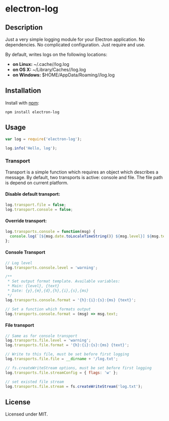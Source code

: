 # electron-log

## Description

Just a very simple logging module for your Electron application.
No dependencies. No complicated configuration. Just require and use.

By default, writes logs on the following locations:

 * **on Linux:** ~/.cache/<app name>/log.log
 * **on OS X:** ~/Library/Caches/<app name>/log.log
 * **on Windows:** $HOME/AppData/Roaming/<app name>/log.log

## Installation

Install with [npm](https://npmjs.org/package/comments-parser):

    npm install electron-log

## Usage

```js
var log = require('electron-log');

log.info('Hello, log');
```
    

### Transport
Transport is a simple function which requires an object which describes a message.
By default, two transports is active: console and file. The file path is 
depend on current platform.

#### Disable default transport:

```js
log.transport.file = false;
log.transport.console = false;
```
    
#### Override transport:

```js
log.transports.console = function(msg) {
  console.log(`[${msg.date.toLocaleTimeString()} ${msg.level}] ${msg.text}`);
};
```
    
#### Console Transport

```js
// Log level
log.transports.console.level = 'warning';

/** 
 * Set output format template. Available variables:
 * Main: {level}, {text}
 * Date: {y},{m},{d},{h},{i},{s},{ms}
 */
log.transports.console.format = '{h}:{i}:{s}:{ms} {text}';

// Set a function which formats output
log.transports.console.format = (msg) => msg.text;
```
    
#### File transport

```js
// Same as for console transport
log.transports.file.level = 'warning';
log.transports.file.format = '{h}:{i}:{s}:{ms} {text}';

// Write to this file, must be set before first logging
log.transports.file.file = __dirname + '/log.txt';

// fs.createWriteStream options, must be set before first logging
log.transports.file.streamConfig = { flags: 'w' };

// set existed file stream
log.transports.file.stream = fs.createWriteStream('log.txt');
```

## License

Licensed under MIT.

